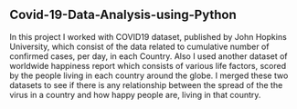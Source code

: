 ##  Covid-19-Data-Analysis-using-Python

In this project I worked with COVID19 dataset, published by John Hopkins University, which consist of the data related to cumulative number of confirmed cases, per day, in each Country. Also I used another dataset of worldwide happiness report which consists of various life factors, scored by the people living in each country around the globe. I merged these two datasets to see if there is any relationship between the spread of the the virus in a country and how happy people are, living in that country.
